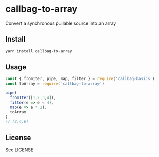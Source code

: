 # callbag-to-array

Convert a synchronous pullable source into an array


## Install

```sh
yarn install callbag-to-array
```


## Usage

```js
const { fromIter, pipe, map, filter } = require('callbag-basics')
const toArray = require('callbag-to-array')

pipe(
  fromIter([1,2,3,4]),
  filter(e => e < 4),
  map(e => e * 2),
  toArray
)
// [2,4,6]
```


## License

See LICENSE
